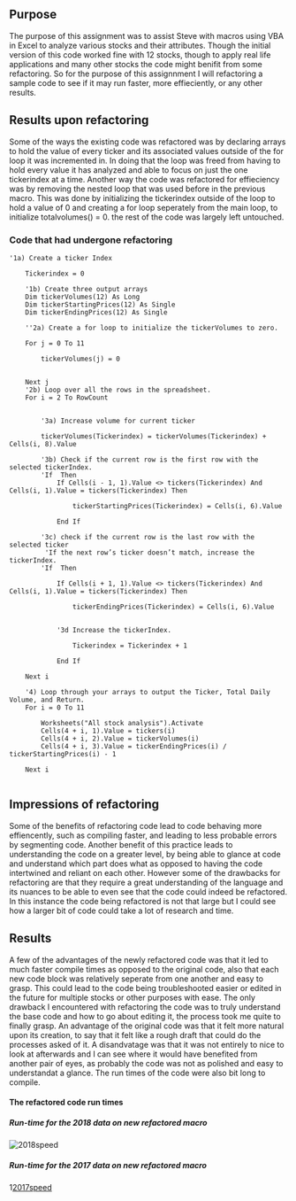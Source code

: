 ## Purpose
  The purpose of this assignment was to assist Steve with macros using VBA in Excel to analyze various stocks and their attributes. Though the initial version of this code worked fine with 12 stocks, though to apply real life applications and many other stocks the code might benifit from some refactoring. So for the purpose of this assignnment I will refactoring a sample code to see if it may run faster, more effieciently, or any other results.

## Results upon refactoring

  Some of the ways the existing code was refactored was by declaring arrays to hold the value of every ticker and its associated values outside of the for loop it was incremented in. In doing that the loop was freed from having to hold every value it has analyzed and able to focus on just the one tickerindex at a time. Another way the code was refactored for effieciency was by removing the nested loop that was used before in  the previous macro. This was done by initializing the tickerindex outside of the loop to hold a value of 0 and creating a for loop seperately from the main loop, to initialize totalvolumes() = 0. the rest of the code was largely left untouched.

### Code that had undergone refactoring
```
'1a) Create a ticker Index
    
    Tickerindex = 0
    
    '1b) Create three output arrays
    Dim tickerVolumes(12) As Long
    Dim tickerStartingPrices(12) As Single
    Dim tickerEndingPrices(12) As Single
    
    ''2a) Create a for loop to initialize the tickerVolumes to zero.
    
    For j = 0 To 11
    
        tickerVolumes(j) = 0
        
        
    Next j
    '2b) Loop over all the rows in the spreadsheet.
    For i = 2 To RowCount
    
        
        '3a) Increase volume for current ticker
        
        tickerVolumes(Tickerindex) = tickerVolumes(Tickerindex) + Cells(i, 8).Value
        
        '3b) Check if the current row is the first row with the selected tickerIndex.
        'If  Then
            If Cells(i - 1, 1).Value <> tickers(Tickerindex) And Cells(i, 1).Value = tickers(Tickerindex) Then
                
                tickerStartingPrices(Tickerindex) = Cells(i, 6).Value
            
            End If
        
        '3c) check if the current row is the last row with the selected ticker
         'If the next row’s ticker doesn’t match, increase the tickerIndex.
        'If  Then
            
            If Cells(i + 1, 1).Value <> tickers(Tickerindex) And Cells(i, 1).Value = tickers(Tickerindex) Then
            
                tickerEndingPrices(Tickerindex) = Cells(i, 6).Value
            
            
            '3d Increase the tickerIndex.
            
                Tickerindex = Tickerindex + 1
            
            End If
    
    Next i
    
    '4) Loop through your arrays to output the Ticker, Total Daily Volume, and Return.
    For i = 0 To 11
        
        Worksheets("All stock analysis").Activate
        Cells(4 + i, 1).Value = tickers(i)
        Cells(4 + i, 2).Value = tickerVolumes(i)
        Cells(4 + i, 3).Value = tickerEndingPrices(i) / tickerStartingPrices(i) - 1
        
    Next i
    
```
## Impressions of refactoring

  Some of the benefits of refactoring code lead to code behaving more effiencently, such as compiling faster, and leading to less probable errors by segmenting code. Another benefit of this practice leads to understanding the code on a greater level, by being able to glance at code and understand which part does what as opposed to having the code intertwined and reliant on each other. However some of the drawbacks for refactoring are that they require a great understanding of the language and its nuances to be able to even see that the code could indeed be refactored. In this instance the code being refactored is not that large but I could see how a larger bit of code could take a lot of research and time.

## Results
  A few of the advantages of the newly refactored code was that it led to much faster compile times as opposed to the original code, also that each new code block was relatively seperate from one another and easy to grasp. This could lead to the code being troubleshooted easier or edited in the future for multiple stocks or other purposes with ease. The only drawback I encountered with refactoring the code was to truly understand the base code and how to go about editing it, the process took me quite to finally grasp. An advantage of the original code was that it felt more natural upon its creation, to say that it felt like a rough draft that could do the processes asked of it. A disandvatage was that it was not entirely to nice to look at afterwards and I can see where it would have benefited from another pair of eyes, as probably the code was not as polished and easy to understandat a glance. The run times of the code were also bit long to compile.

#### The refactored code run times

##### Run-time for the 2018 data on new refactored macro
![2018speed](stock_resources/2018speed.png)
                
##### Run-time for the 2017 data on new refactored macro
1[2017speed](stock_resources/2017speed.png)
